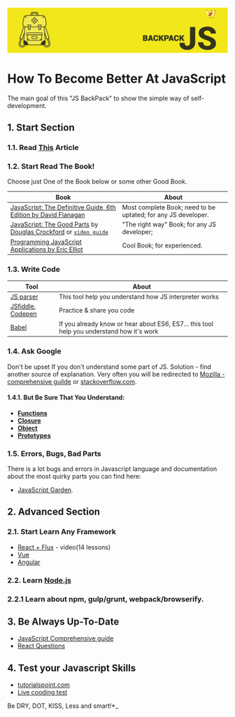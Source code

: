 ![JavaScript BackPack by webman](/img/github-js.jpg?raw=true)
# How To Become Better At JavaScript
The main goal of this "JS BackPack" to show the simple way of self-development.

## 1. Start Section
### 1.1. Read [This](https://auth0.com/blog/a-brief-history-of-javascript/) Article

### 1.2. Start Read The Book!
Choose just One of the Book below or some other Good Book.

|Book|About|
|------------------|-----------|
|[JavaScript: The Definitive Guide, 6th Edition by David Flanagan](http://shop.oreilly.com/product/9780596805531.do)|Most complete Book; need to be uptated; for any JS developer.|
|[JavaScript: The Good Parts](http://shop.oreilly.com/product/9780596517748.do) by [Douglas Crockford](https://en.wikipedia.org/wiki/Douglas_Crockford) or [`video guide`](https://app.pluralsight.com/player?author=douglas-crockford&name=javascript-good-parts-m3&mode=live&clip=2&course=javascript-good-parts)|"The right way" Book; for any JS developer;|
|[Programming JavaScript Applications by Eric Elliot](http://shop.oreilly.com/product/9780596517748.do)|Cool Book; for experienced.|

### 1.3. Write Code

|Tool|About|
|------------------|-----------|
|[JS parser](http://esprima.org/demo/parse.html)|This tool help you understand how JS interpreter works|
|[JSfiddle](http://jsfiddle.net/), [Codepen](http://codepen.io/)|Practice & share you code|
|[Babel](https://babeljs.io/repl/)|If you already know or hear about ES6, ES7... this tool help you understand how it's work|

### 1.4. Ask Google
Don't be upset If you don't understand some part of JS. Solution - find another source of explanation. Very often you will be redirected to [Mozilla - comprehensive guilde](https://developer.mozilla.org/en-US/docs/Web/JavaScript) or [stackoverflow.com](https://stackoverflow.com/).

#### 1.4.1. But Be Sure That You Understand:
* [**Functions**](http://markdaggett.com/blog/2013/02/15/functions-explained/)
* [**Closure**](http://javascriptissexy.com/understand-javascript-closures-with-ease/)
* [**Object**](http://javascriptissexy.com/javascript-objects-in-detail/)
* [**Prototypes**](https://developer.mozilla.org/en-US/docs/Web/JavaScript/Reference/Global_Objects/Object/prototype) 

### 1.5. Errors, Bugs, Bad Parts
There is a lot bugs and errors in Javascript language and documentation about the most quirky parts you can find here:
* [JavaScript Garden](http://bonsaiden.github.io/JavaScript-Garden/).

## 2. Advanced Section
### 2.1. Start Learn Any Framework
* [React + Flux](https://www.youtube.com/watch?v=MhkGQAoc7bc&t=7s) - video(14 lessons)
* [Vue](https://vuejs.org/)
* [Angular](https://angularjs.org/)
### 2.2. Learn [Node.js](https://nodejs.org/en/)
### 2.2.1 Learn about npm, gulp/grunt, webpack/browserify.

## 3. Be Always Up-To-Date
* [JavaScript Сomprehensive guide](https://github.com/adam-s/js-interview-review)
* [React Questions](https://tylermcginnis.com/react-interview-questions/?utm_source=forwebdev&utm_medium=announcement&utm_campaign=voprosy-i-otvety-dlya-sobesedovaniy-o-ton)

## 4. Test your Javascript Skills
* [tutorialspoint.com](https://www.tutorialspoint.com/javascript/javascript_online_test.htm)
* [Live cooding test](https://www.testdome.com)

Be DRY, DOT, KISS, Less and smart!*_
